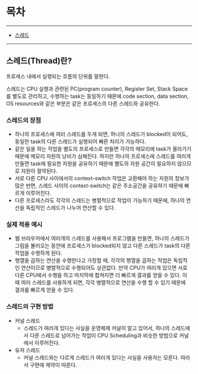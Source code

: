 # 목차

---
* [스레드](#스레드란-무엇인가)
---
## 스레드(Thread)란?
프로세스 내에서 실행되는 흐름의 단위를 말한다.

스레드는 CPU 실행과 관련된 PC(program counter), Register Set, Stack Space를 별도로 관리하고, 
수행하는 task는 동일하기 때문에 code section, data section, OS resources와 같은 부분은 
같은 프로세스의 다른 스레드와 공유한다.

### 스레드의 장점
* 하나의 프로세스에 여러 스레드를 두게 되면, 하나의 스레드가 blocked이 되어도, 
동일한 task의 다른 스레드가 실행되어 빠른 처리가 가능하다.
* 같은 일을 하는 작업을 별도의 프로세스로 만들면 각각의 메모리에 task가 올라가기 때문에 
메모리 자원의 낭비가 심해진다. 하지만 하나의 프로세스에 스레드를 여러개 만들면 task에 필요한 자원을 공유하기 때문에
별도의 자원 공간이 필요하지 않으므로 자원이 절약된다.
* 서로 다른 CPU 사이에서의 context-switch 작업은 교환해야 하는 자원의 정보가 많은 반면, 
스레드 사이의 context-switch는 같은 주소공간을 공유하기 때문에 빠르게 이루어진다.
* 다른 프로세스라도 각각의 스레드는 병렬적으로 작업이 가능하기 때문에, 하나의 연산을 독립적인 스레드가
나누어 연산할 수 있다.

### 실제 적용 예시
* 웹 브라우저에서 여러개의 스레드를 사용해서 프로그램을 만들면, 하나의 스레드가 그림을 불러오는 동안에
프로세스가 blocked되지 않고 다른 스레드가 task의 다른 작업을 수행하게 된다.
* 행열을 곱하는 연산을 수행한다고 가정할 때, 각각의 행열을 곱하는 작업은 독립적인 연산이므로
병렬적으로 수행되어도 상관없다. 만약 CPU가 여러개 있으면 서로 다른 CPU에서 수행을 하고 
마지막에 합쳐지면 더 빠르게 결과를 얻을 수 있다. 이 때 여러 스레드를 사용하게 되면, 각각 병렬적으로 연산을
수행 할 수 있기 때문에 결과를 빠르게 얻을 수 있다.

### 스레드의 구현 방법
* 커널 스레드
  * 스레드가 여러개 있다는 사실을 운영체제 커널이 알고 있어서, 하나의 스레드에서 다른 스레드로 넘어가는 작업이
  CPU Scheduling과 비슷한 방법으로 커널에서 이루어진다.
* 유저 스레드
  * 커널 스레드와는 다르게 스레드가 여러개 있다는 사실을 사용자는 모른다. 따라서 구현에 제약이 따른다.


